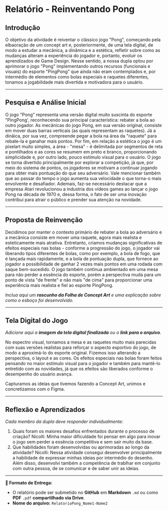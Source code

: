 # Relatório - Reinventando Pong

## Introdução  
O objetivo da atividade é reiventar o clássico jogo "Pong", começando pela elbaoração de um concept art e, posteriormente, de uma tela digital, de modo a estudar a mecânica, a dinâmica e a estética, refletir sobre como as mudanças alteram a experiência do jogador e, portanto, evoluir os aprendizados de Game Design. Nesse sentido, a nossa dupla optou por aprimorar o jogo "Pong" implementando outros recursos (funcionais e visuais) do esporte "PingPong" que ainda não eram contemplados e, por intermédio de elementos como bolas especiais e raquetes diferentes, tonamos a jogabilidade mais divertida e motivadora para o usuário.
 
---

## Pesquisa e Análise Inicial  
O jogo "Pong" representa uma versão digital muito suscinta do esporte "PingPong', reconhecendo sua principal característica: rebater a bola ao outro jogador. As mecânicas do jogo Pong, em sua versão original, consiste em mover duas barras verticais (as quais representam as raquetes). Já a dinâica, por sua vez, compreende pegar a bola na área da "raquete" para rebate-la e ganahar mais pontos. Por fim, em relação a estética o jogo é um pixelart muito simples, a área - "mesa" - é delimitada por segmentos de reta e pontilhados e as cores se resumem em preto e branco, proporcionando simplicidade e, por outro lado, pouco estímulo visual para o usuário. 
O jogo se torna divertido principalmente por explorar a competição, já que, por meio do sistema de pontos, os jogadores se motivam a continuar jogando para obter mais pontuação do que seu adversário. Vale mencionar também que ao passar do tempo o jogo aumenta sua velocidade o que torna-o mais envolvente e desafiador.
Ademais, faz-se necessário destacar que a empresa Atari revolucionou a industria dos vídeos games ao lançar o jogo Pong na década de 1970 e, dessa forma, o fato de ser uma inovação contribui para atrair o público e prender sua atenção na novidade.

---

## Proposta de Reinvenção  
Decidimos por manter o contexto primário de rebater a bola ao adversário e a mecânica consiste em mover uma raquete, agora mais realista e esteticamente mais atrativa. Entretanto, criamos mudanças significativas de efeitos especiais nas bolas - conforme a progressão do jogo, o jogador vai liberando tipos diferentes de bolas, como por exemplo, a bola de fogo, que é lançada mais rapidamente, e a bola de pontuação dupla, que fornece ao jogador a possibilidade de ganhar 2 vezes mais pontos em uma rodada com saque bem-sucedido. O jogo também continua ambientado em uma mesa para não perder a essência do esporte, porém a perspectiva muda para um ponto de vista "de frente" e não mais "de cima" para proporcionar uma experiência mais realista e fiel ao esporte PingPong. 

*Inclua aqui um **rascunho da Folha de Concept Art** e uma explicação sobre como o esboço foi desenvolvido.*

---

## Tela Digital do Jogo  
*Adicione aqui a **imagem da tela digital finalizada** ou o **link para o arquivo**.*  

No espectro visual, tornamos a mesa e as raquetes muito mais parecidas com suas versões realistas para reforçar o aspecto esportivo do jogo, de modo a aproximá-lo do esporte original. Fizemos isso alterando a perspectiva, o layout e as cores. 
Os efeitos especiais nas bolas foram feitos pensando no maior estímulo visual para o jogador e também para mantê-lo entretido com as novidades, já que os efeitos são liberados conforme o desempenho do usuário avança. 

Capturamos as ideias que tivemos fazendo a Concept Art, unimos e concretizamos com o Figma.

---

## Reflexão e Aprendizados  
*Cada membro da dupla deve responder individualmente:*  

1. Quais foram os maiores desafios enfrentados durante o processo de criação?
   Nicolli: Minha maior dificuldade foi pensar em algo para inovar o jogo sem perder a essência competitiva e sem sair muito da base. 
2. Que habilidades foram desenvolvidas ou aprimoradas ao longo da atividade?
   Nicolli: Nessa atividade consegui desenvolver principalmente a habilidade de expressar minhas ideias por intermédio do desenho. Além disso, desenvolvi também a competência de trablhar em conjunto com outra pessoa, de se comunicar e de saber unir as ideias. 

---

**📝 Formato de Entrega:**  
- O relatório pode ser submetido no **GitHub** em **Markdown** `.md` ou como **PDF** `.pdf` **compartilhado via Drive**.  
- **Nome do arquivo:** `RelatorioPong_Nome1-Nome2`  
